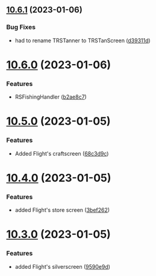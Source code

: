## [10.6.1](https://github.com/Torwent/WaspLib/compare/v10.6.0...v10.6.1) (2023-01-06)


### Bug Fixes

* had to rename TRSTanner to TRSTanScreen ([d39311d](https://github.com/Torwent/WaspLib/commit/d39311d3567f5534e381e9169e5b3b71ff0c9cce))



# [10.6.0](https://github.com/Torwent/WaspLib/compare/v10.5.0...v10.6.0) (2023-01-06)


### Features

* RSFishingHandler ([b2ae8c7](https://github.com/Torwent/WaspLib/commit/b2ae8c723fcde39584ec5de5f9ff7a9cac696740))



# [10.5.0](https://github.com/Torwent/WaspLib/compare/v10.4.0...v10.5.0) (2023-01-05)


### Features

* Added Flight's craftscreen ([68c3d9c](https://github.com/Torwent/WaspLib/commit/68c3d9c9103cbcc1edb26a5c1bcea1e17c3247d6))



# [10.4.0](https://github.com/Torwent/WaspLib/compare/v10.3.0...v10.4.0) (2023-01-05)


### Features

* added Flight's store screen ([3bef262](https://github.com/Torwent/WaspLib/commit/3bef26288fcdc6ab309716fe224d8204be09945b))



# [10.3.0](https://github.com/Torwent/WaspLib/compare/v10.2.0...v10.3.0) (2023-01-05)


### Features

* added Flight's silverscreen ([9590e9d](https://github.com/Torwent/WaspLib/commit/9590e9def32b8b5e8b6b32711ac8ea4ce7f9291c))



